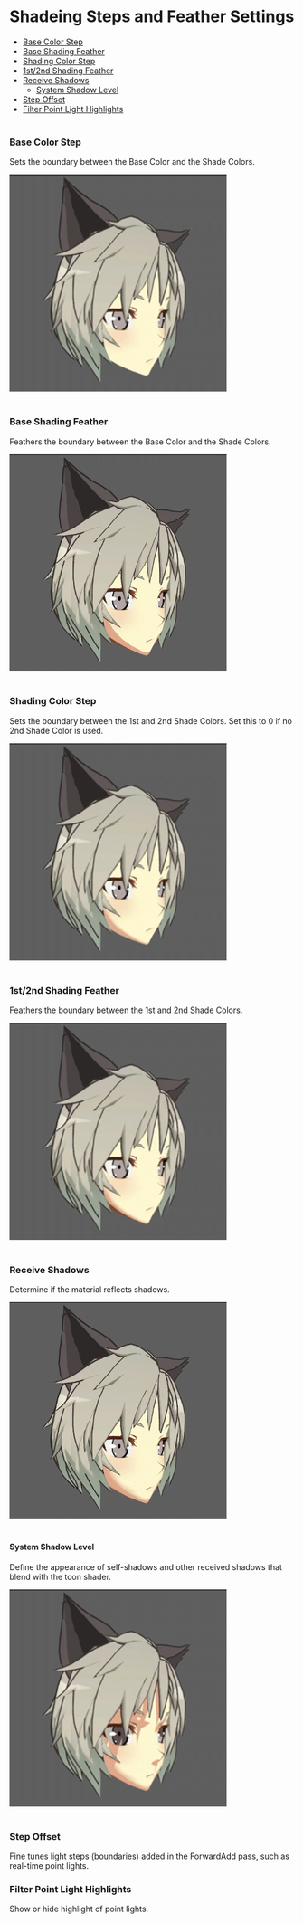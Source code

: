 # Shadeing Steps and Feather Settings

* [Base Color Step](#base-color-step)
* [Base Shading Feather](#base-shading-feather)
* [Shading Color Step](#shading-color-step)
* [1st/2nd Shading Feather](#1st2nd-shading-feather)
* [Receive Shadows](#receive-shadows)
  * [System Shadow Level](#system-shadow-level)
* [Step Offset](#step-offset)
* [Filter Point Light Highlights](#filter-point-light-highlights)
<br><br>
### Base Color Step
Sets the boundary between the Base Color and the Shade Colors.

<img src="images/ColorStep.gif" height="384">
<br><br>

### Base Shading Feather
Feathers the boundary between the Base Color and the Shade Colors.

<img src="images/BaseShadingFeather.gif" height="384">
<br><br>

### Shading Color Step
Sets the boundary between the 1st and 2nd Shade Colors. Set this to 0 if no 2nd Shade Color is used.

<img src="images/ShadingColorStep.gif" height="384">
<br><br>


### 1st/2nd Shading Feather
Feathers the boundary between the 1st and 2nd Shade Colors.

<img src="images/1st2ndShadeFeather.gif" height="384">
<br><br>

### Receive Shadows
Determine if the material reflects shadows.

<img src="images/RecieveSystemShadow.gif" height="384">
<br><br>

#### System Shadow Level
Define the appearance of self-shadows and other received shadows that blend with the toon shader.

<img src="images/SystemShadowLevel.gif" height="384">
<br><br>

### Step Offset
Fine tunes light steps (boundaries) added in the ForwardAdd pass, such as real-time point lights.

### Filter Point Light Highlights
Show or hide highlight of point lights.
